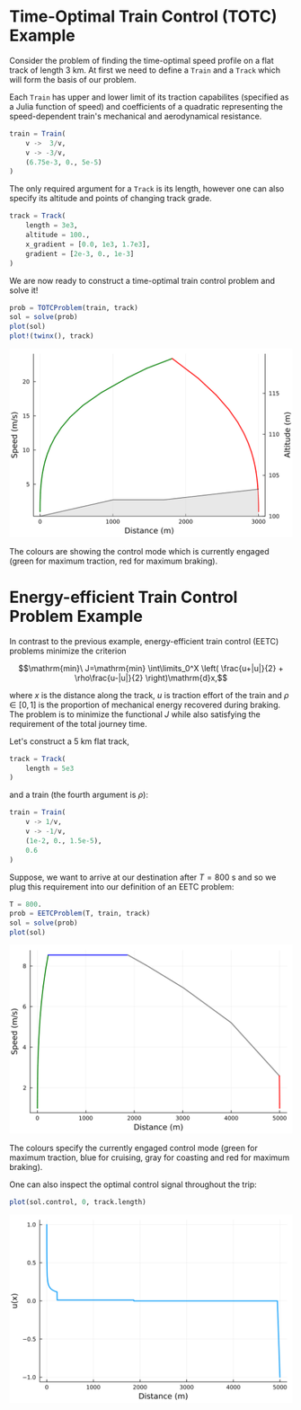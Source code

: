 # Time-Optimal Train Control (TOTC) Example
Consider the problem of finding the time-optimal speed profile on a flat track of length $3\ \mathrm{km}$. At first we need to define a `Train` and a `Track` which will form the basis of our problem.

Each `Train` has upper and lower limit of its traction capabilites (specified as a Julia function of speed) and coefficients of a quadratic representing the speed-dependent train's mechanical and aerodynamical resistance.
```julia
train = Train(
    v ->  3/v,
    v -> -3/v,
    (6.75e-3, 0., 5e-5)
)
```

The only required argument for a `Track` is its length, however one can also specify its altitude and points of changing track grade.
```julia
track = Track(
    length = 3e3,
    altitude = 100.,
    x_gradient = [0.0, 1e3, 1.7e3],
    gradient = [2e-3, 0., 1e-3]
)
```

We are now ready to construct a time-optimal train control problem and solve it!
```julia
prob = TOTCProblem(train, track)
sol = solve(prob)
plot(sol)
plot!(twinx(), track)
```
![TOTC Solution](./assets/totc_example.svg)

The colours are showing the control mode which is currently engaged (green for maximum traction, red for maximum braking).

# Energy-efficient Train Control Problem Example

In contrast to the previous example, energy-efficient 
train control (EETC) problems minimize the criterion
```math
\mathrm{min}\ J=\mathrm{min} \int\limits_0^X \left( \frac{u+|u|}{2} + \rho\frac{u-|u|}{2} \right)\mathrm{d}x,
```
where $x$ is the distance along the track, $u$ is traction effort of the train and $\rho\in[0,1]$ is the proportion of mechanical energy recovered during braking.
The problem is to minimize the functional $J$ while also satisfying the requirement of the total journey time.

Let's construct a $5\ \mathrm{km}$ flat track,
```julia
track = Track(
    length = 5e3
)
```
and a train (the fourth argument is $\rho$):
```julia
train = Train(
    v -> 1/v,
    v -> -1/v,
    (1e-2, 0., 1.5e-5),
    0.6
)
```

Suppose, we want to arrive at our destination after $T=800\ \mathrm{s}$ and so we plug this requirement into
our definition of an EETC problem:
```julia
T = 800.
prob = EETCProblem(T, train, track)
sol = solve(prob)
plot(sol)
```
![EETC Solution](./assets/eetc_example.svg)

The colours specify the currently engaged control mode (green for maximum traction, blue for cruising, gray for coasting and red for maximum braking).

One can also inspect the optimal control signal throughout the trip:
```julia
plot(sol.control, 0, track.length)
```
![Optimal control](./assets/u.svg)